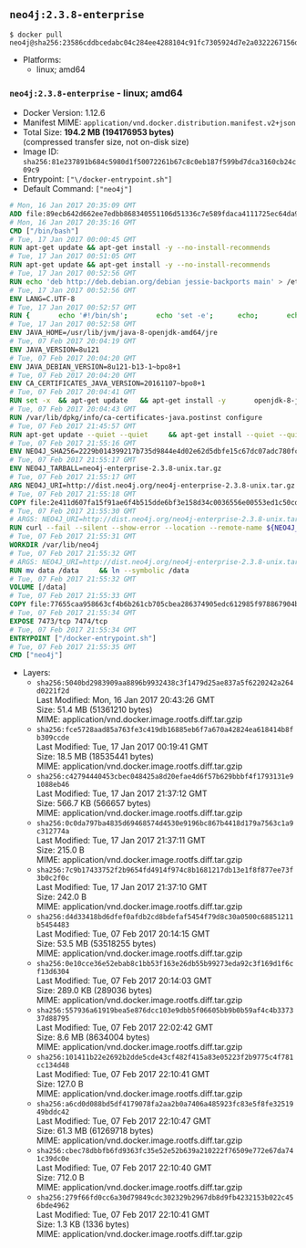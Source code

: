 ## `neo4j:2.3.8-enterprise`

```console
$ docker pull neo4j@sha256:23586cddbcedabc04c284ee4288104c91fc7305924d7e2a0322267156d33f130
```

-	Platforms:
	-	linux; amd64

### `neo4j:2.3.8-enterprise` - linux; amd64

-	Docker Version: 1.12.6
-	Manifest MIME: `application/vnd.docker.distribution.manifest.v2+json`
-	Total Size: **194.2 MB (194176953 bytes)**  
	(compressed transfer size, not on-disk size)
-	Image ID: `sha256:81e237891b684c5980d1f50072261b67c8c0eb187f599bd7dca3160cb24c09c9`
-	Entrypoint: `["\/docker-entrypoint.sh"]`
-	Default Command: `["neo4j"]`

```dockerfile
# Mon, 16 Jan 2017 20:35:09 GMT
ADD file:89ecb642d662ee7edbb868340551106d51336c7e589fdaca4111725ec64da957 in / 
# Mon, 16 Jan 2017 20:35:16 GMT
CMD ["/bin/bash"]
# Tue, 17 Jan 2017 00:00:45 GMT
RUN apt-get update && apt-get install -y --no-install-recommends 		ca-certificates 		curl 		wget 	&& rm -rf /var/lib/apt/lists/*
# Tue, 17 Jan 2017 00:51:05 GMT
RUN apt-get update && apt-get install -y --no-install-recommends 		bzip2 		unzip 		xz-utils 	&& rm -rf /var/lib/apt/lists/*
# Tue, 17 Jan 2017 00:52:56 GMT
RUN echo 'deb http://deb.debian.org/debian jessie-backports main' > /etc/apt/sources.list.d/jessie-backports.list
# Tue, 17 Jan 2017 00:52:56 GMT
ENV LANG=C.UTF-8
# Tue, 17 Jan 2017 00:52:57 GMT
RUN { 		echo '#!/bin/sh'; 		echo 'set -e'; 		echo; 		echo 'dirname "$(dirname "$(readlink -f "$(which javac || which java)")")"'; 	} > /usr/local/bin/docker-java-home 	&& chmod +x /usr/local/bin/docker-java-home
# Tue, 17 Jan 2017 00:52:58 GMT
ENV JAVA_HOME=/usr/lib/jvm/java-8-openjdk-amd64/jre
# Tue, 07 Feb 2017 20:04:19 GMT
ENV JAVA_VERSION=8u121
# Tue, 07 Feb 2017 20:04:20 GMT
ENV JAVA_DEBIAN_VERSION=8u121-b13-1~bpo8+1
# Tue, 07 Feb 2017 20:04:20 GMT
ENV CA_CERTIFICATES_JAVA_VERSION=20161107~bpo8+1
# Tue, 07 Feb 2017 20:04:41 GMT
RUN set -x 	&& apt-get update 	&& apt-get install -y 		openjdk-8-jre-headless="$JAVA_DEBIAN_VERSION" 		ca-certificates-java="$CA_CERTIFICATES_JAVA_VERSION" 	&& rm -rf /var/lib/apt/lists/* 	&& [ "$JAVA_HOME" = "$(docker-java-home)" ]
# Tue, 07 Feb 2017 20:04:43 GMT
RUN /var/lib/dpkg/info/ca-certificates-java.postinst configure
# Tue, 07 Feb 2017 21:45:57 GMT
RUN apt-get update --quiet --quiet     && apt-get install --quiet --quiet --no-install-recommends lsof     && rm -rf /var/lib/apt/lists/*
# Tue, 07 Feb 2017 21:55:16 GMT
ENV NEO4J_SHA256=2229b014399217b735d9844e4d02e62d5dbfe15c67dc07adc780fc523e6d010e
# Tue, 07 Feb 2017 21:55:17 GMT
ENV NEO4J_TARBALL=neo4j-enterprise-2.3.8-unix.tar.gz
# Tue, 07 Feb 2017 21:55:17 GMT
ARG NEO4J_URI=http://dist.neo4j.org/neo4j-enterprise-2.3.8-unix.tar.gz
# Tue, 07 Feb 2017 21:55:18 GMT
COPY file:2e411d607fa15f91ae6f4b515dde6bf3e158d34c0036556e00553ed1c50cd63d in /tmp/ 
# Tue, 07 Feb 2017 21:55:30 GMT
# ARGS: NEO4J_URI=http://dist.neo4j.org/neo4j-enterprise-2.3.8-unix.tar.gz
RUN curl --fail --silent --show-error --location --remote-name ${NEO4J_URI}     && echo "${NEO4J_SHA256} ${NEO4J_TARBALL}" | sha256sum --check --quiet -     && tar --extract --file ${NEO4J_TARBALL} --directory /var/lib     && mv /var/lib/neo4j-* /var/lib/neo4j     && rm ${NEO4J_TARBALL}
# Tue, 07 Feb 2017 21:55:31 GMT
WORKDIR /var/lib/neo4j
# Tue, 07 Feb 2017 21:55:32 GMT
# ARGS: NEO4J_URI=http://dist.neo4j.org/neo4j-enterprise-2.3.8-unix.tar.gz
RUN mv data /data     && ln --symbolic /data
# Tue, 07 Feb 2017 21:55:32 GMT
VOLUME [/data]
# Tue, 07 Feb 2017 21:55:33 GMT
COPY file:77655caa958663cf4b6b261cb705cbea286374905edc612985f978867904bd01 in /docker-entrypoint.sh 
# Tue, 07 Feb 2017 21:55:34 GMT
EXPOSE 7473/tcp 7474/tcp
# Tue, 07 Feb 2017 21:55:34 GMT
ENTRYPOINT ["/docker-entrypoint.sh"]
# Tue, 07 Feb 2017 21:55:35 GMT
CMD ["neo4j"]
```

-	Layers:
	-	`sha256:5040bd2983909aa8896b9932438c3f1479d25ae837a5f6220242a264d0221f2d`  
		Last Modified: Mon, 16 Jan 2017 20:43:26 GMT  
		Size: 51.4 MB (51361210 bytes)  
		MIME: application/vnd.docker.image.rootfs.diff.tar.gzip
	-	`sha256:fce5728aad85a763fe3c419db16885eb6f7a670a42824ea618414b8fb309ccde`  
		Last Modified: Tue, 17 Jan 2017 00:19:41 GMT  
		Size: 18.5 MB (18535441 bytes)  
		MIME: application/vnd.docker.image.rootfs.diff.tar.gzip
	-	`sha256:c42794440453cbec048425a8d20efae4d6f57b629bbbf4f1793131e91088eb46`  
		Last Modified: Tue, 17 Jan 2017 21:37:12 GMT  
		Size: 566.7 KB (566657 bytes)  
		MIME: application/vnd.docker.image.rootfs.diff.tar.gzip
	-	`sha256:0c0da797ba4835d69468574d4530e9196bc867b4418d179a7563c1a9c312774a`  
		Last Modified: Tue, 17 Jan 2017 21:37:11 GMT  
		Size: 215.0 B  
		MIME: application/vnd.docker.image.rootfs.diff.tar.gzip
	-	`sha256:7c9b17433752f2b9654fd4914f974c8b1681217db13e1f8f877ee73f3b0c2f0c`  
		Last Modified: Tue, 17 Jan 2017 21:37:10 GMT  
		Size: 242.0 B  
		MIME: application/vnd.docker.image.rootfs.diff.tar.gzip
	-	`sha256:d4d33418bd6dfef0afdb2cd8bdefaf5454f79d8c30a0500c68851211b5454483`  
		Last Modified: Tue, 07 Feb 2017 20:14:15 GMT  
		Size: 53.5 MB (53518255 bytes)  
		MIME: application/vnd.docker.image.rootfs.diff.tar.gzip
	-	`sha256:0e10cce36e52ebab8c1bb53f163e26db55b99273eda92c3f169d1f6cf13d6304`  
		Last Modified: Tue, 07 Feb 2017 20:14:03 GMT  
		Size: 289.0 KB (289036 bytes)  
		MIME: application/vnd.docker.image.rootfs.diff.tar.gzip
	-	`sha256:557936a61919bea5e876dcc103e9dbb5f06605bb9b0b59af4c4b337337d88795`  
		Last Modified: Tue, 07 Feb 2017 22:02:42 GMT  
		Size: 8.6 MB (8634004 bytes)  
		MIME: application/vnd.docker.image.rootfs.diff.tar.gzip
	-	`sha256:101411b22e2692b2dde5cde43cf482f415a83e05223f2b9775c4f781cc134d48`  
		Last Modified: Tue, 07 Feb 2017 22:10:41 GMT  
		Size: 127.0 B  
		MIME: application/vnd.docker.image.rootfs.diff.tar.gzip
	-	`sha256:a6cd0d088bd5df4179078fa2aa2b0a7406a485923fc83e5f8fe3251949bddc42`  
		Last Modified: Tue, 07 Feb 2017 22:10:47 GMT  
		Size: 61.3 MB (61269718 bytes)  
		MIME: application/vnd.docker.image.rootfs.diff.tar.gzip
	-	`sha256:cbec78dbbfb6fd9363fc35e52e52b639a210222f76509e772e67da741c39dc0e`  
		Last Modified: Tue, 07 Feb 2017 22:10:40 GMT  
		Size: 712.0 B  
		MIME: application/vnd.docker.image.rootfs.diff.tar.gzip
	-	`sha256:279f66fd0cc6a30d79849cdc302329b2967db8d9fb4232153b022c456bde4962`  
		Last Modified: Tue, 07 Feb 2017 22:10:41 GMT  
		Size: 1.3 KB (1336 bytes)  
		MIME: application/vnd.docker.image.rootfs.diff.tar.gzip
